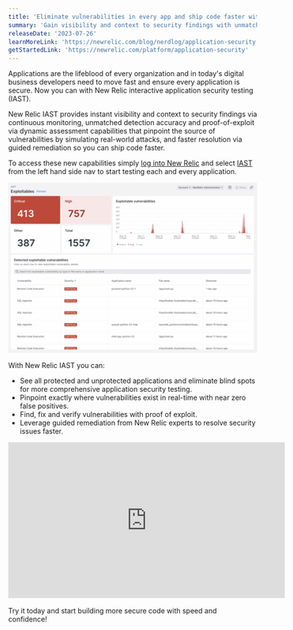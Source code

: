 ```yaml
---
title: 'Eliminate vulnerabilities in every app and ship code faster with New Relic IAST'
summary: 'Gain visibility and context to security findings with unmatched detection accuracy and proof-of-exploit for faster remediation.'
releaseDate: '2023-07-26'
learnMoreLink: 'https://newrelic.com/blog/nerdlog/application-security'
getStartedLink: 'https://newrelic.com/platform/application-security'
---
```


Applications are the lifeblood of every organization and in today's digital business developers need to move fast and ensure every application is secure. Now you can with New Relic interactive application security testing (IAST).

New Relic IAST provides instant visibility and context to security findings via continuous monitoring, unmatched detection accuracy and proof-of-exploit via dynamic assessment capabilities that pinpoint the source of vulnerabilities by simulating real-world attacks, and faster resolution via guided remediation so you can ship code faster. 

To access these new capabilities simply [log into New Relic](https://one.newrelic.com) and select [IAST](https://one.newrelic.com/iast) from the left hand side nav to start testing each and every application.

![New Relic IAST](./images/newrelic_iast.png "New Relic IAST")

With New Relic IAST you can:
- See all protected and unprotected applications and eliminate blind spots for more comprehensive application security testing.
- Pinpoint exactly where vulnerabilities exist in real-time with near zero false positives.
- Find, fix and verify vulnerabilities with proof of exploit.
- Leverage guided remediation from New Relic experts to resolve security issues faster. 

<iframe width="560" height="315" src="https://www.youtube.com/embed/qQ7U-dZj82Y" frameborder="0" allow="accelerometer; autoplay; clipboard-write; encrypted-media; gyroscope; picture-in-picture" allowfullscreen></iframe>

Try it today and start building more secure code with speed and confidence!
